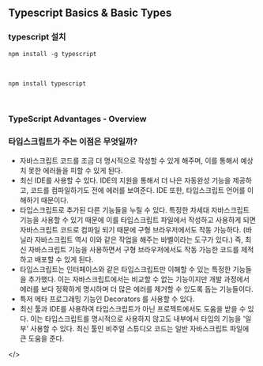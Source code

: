 ## Typescript Basics & Basic Types

### typescript 설치

```md
npm install -g typescript
```

</br>

```md
npm install typescript
```

</br>

### TypeScript Advantages - Overview

### 타입스크립트가 주는 이점은 무엇일까?

- 자바스크립트 코드를 조금 더 명시적으로 작성할 수 있게 해주며, 이를 통해서 예상치 못한 에러들을 피할 수 있게 된다.
- 최신 IDE를 사용할 수 있다. IDE의 지원을 통해서 더 나은 자동완성 기능을 제공하고, 코드를 컴파일하기도 전에 에러를 보여준다. IDE 또한, 타입스크립트 언어를 이해하기 때문이다.
- 타입스크립트로 추가된 다른 기능들을 누릴 수 있다. 특정한 차세대 자바스크립트 기능을 사용할 수 있기 때문에 이를 타입스크립트 파일에서 작성하고 사용하게 되면 자바스크립트 코드로 컴파일 되기 때문에 구형 브라우저에서도 작동 가능하다. (바닐라 자바스크립트 역시 이와 같은 작업을 해주는 바벨이라는 도구가 있다.) 즉, 최신 자바스크립트 기능을 사용하면서 구형 브라우저에서도 작동 가능한 코드를 제적하고 배포할 수 있게 된다.
- 타입스크립트는 인터페이스와 같은 타입스크립트만 이해할 수 있는 특정한 기능들을 추가했다. 이는 자바스크립트에서는 비교할 수 없는 기능이지만 개발 과정에서 에러를 보다 정확하게 명시하며 더 많은 에러를 제거할 수 있도록 돕는 기능들이다.
- 특저 메타 프로그래밍 기능인 Decorators 를 사용할 수 있다.
- 최신 툴과 IDE를 사용하여 타입스크립트가 아닌 프로젝트에서도 도움을 받을 수 있다. 이는 타입스크립트를 명시적으로 사용하지 않고도 내부에서 타입의 기능을 '일부' 사용할 수 있다. 최신 툴인 비주얼 스튜디오 코드는 일반 자바스크립트 파일에 큰 도움을 준다.

</>
